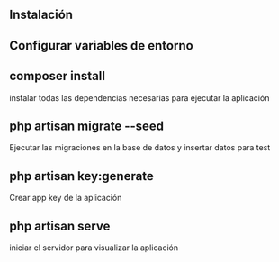 ## Instalación

## Configurar variables de entorno

## composer install
instalar todas las dependencias necesarias para ejecutar la aplicación
## php artisan migrate --seed
Ejecutar las migraciones en la base de datos y insertar datos para test
## php artisan key:generate 
Crear app key de la aplicación
## php artisan serve
iniciar el servidor para visualizar la aplicación
